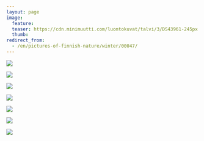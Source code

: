 ```yaml
---
layout: page
image:
  feature:
  teaser: https://cdn.minimuutti.com/luontokuvat/talvi/3/DS43961-245px.jpg
  thumb:
redirect_from:
  - /en/pictures-of-finnish-nature/winter/00047/
---
```


![](https://cdn.minimuutti.com/luontokuvat/talvi/3/DS43954-800px.jpg)

![](https://cdn.minimuutti.com/luontokuvat/talvi/3/DS43961-800px.jpg)

![](https://cdn.minimuutti.com/luontokuvat/talvi/3/DS43963-800px.jpg)

![](https://cdn.minimuutti.com/luontokuvat/talvi/3/DS43848-800px.jpg)

![](https://cdn.minimuutti.com/luontokuvat/talvi/3/DS43860-800px.jpg)

![](https://cdn.minimuutti.com/luontokuvat/talvi/3/DS43861-800px.jpg)

![](https://cdn.minimuutti.com/luontokuvat/talvi/3/DS43855-800px.jpg)

